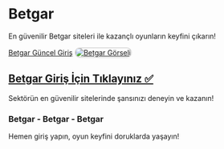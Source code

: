 <h1>Betgar</h1>
<p>En güvenilir Betgar siteleri ile kazançlı oyunların keyfini çıkarın!</p>
<a href="https://t2m.io/2284401" title="Betgar Güncel Giriş">Betgar Güncel Giriş</a>

<a href="https://t2m.io/2284401">
    <img src="https://i.ibb.co/gtF7ptH/photo-2025-01-13-14-27-16.jpg" alt="Betgar Görseli" style="max-width: 100%; border: 2px solid #ddd; border-radius: 10px;">
</a>

<h2><a href="https://t2m.io/2284401">Betgar Giriş İçin Tıklayınız ✅</a></h2>
<p>Sektörün en güvenilir sitelerinde şansınızı deneyin ve kazanın!</p>

<h3>Betgar - Betgar - Betgar</h3>
<p>Hemen giriş yapın, oyun keyfini doruklarda yaşayın!</p>
